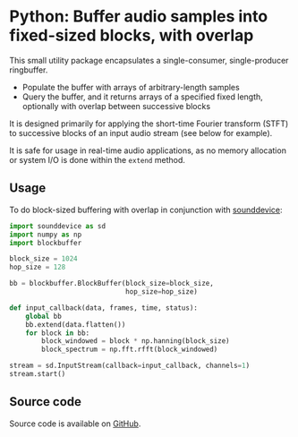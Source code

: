 # Python: Buffer audio samples into fixed-sized blocks, with overlap

This small utility package encapsulates a single-consumer, single-producer ringbuffer. 

* Populate the buffer with arrays of arbitrary-length samples
* Query the buffer, and it returns arrays of a specified fixed length, optionally with overlap between successive blocks

It is designed primarily for applying the short-time Fourier transform (STFT) to successive blocks of an input audio stream (see below for example).

It is safe for usage in real-time audio applications, as no memory allocation or system I/O is done within the `extend` method.

## Usage

To do block-sized buffering with overlap in conjunction with [sounddevice](https://python-sounddevice.readthedocs.io/):

```python
import sounddevice as sd
import numpy as np
import blockbuffer

block_size = 1024
hop_size = 128

bb = blockbuffer.BlockBuffer(block_size=block_size,
                             hop_size=hop_size)

def input_callback(data, frames, time, status):
    global bb
    bb.extend(data.flatten())
    for block in bb:
        block_windowed = block * np.hanning(block_size)
        block_spectrum = np.fft.rfft(block_windowed)

stream = sd.InputStream(callback=input_callback, channels=1)
stream.start()
```

## Source code

Source code is available on [GitHub](https://github.com/ideoforms/python-blockbuffer).
